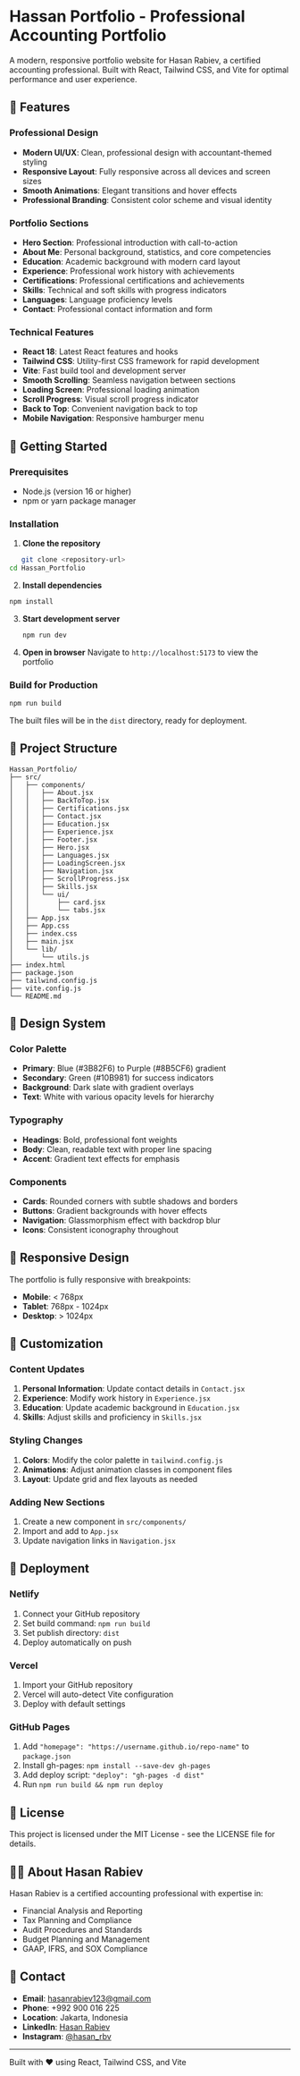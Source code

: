 # Hassan Portfolio - Professional Accounting Portfolio

A modern, responsive portfolio website for Hasan Rabiev, a certified accounting professional. Built with React, Tailwind CSS, and Vite for optimal performance and user experience.

## 🎯 Features

### Professional Design
- **Modern UI/UX**: Clean, professional design with accountant-themed styling
- **Responsive Layout**: Fully responsive across all devices and screen sizes
- **Smooth Animations**: Elegant transitions and hover effects
- **Professional Branding**: Consistent color scheme and visual identity

### Portfolio Sections
- **Hero Section**: Professional introduction with call-to-action
- **About Me**: Personal background, statistics, and core competencies
- **Education**: Academic background with modern card layout
- **Experience**: Professional work history with achievements
- **Certifications**: Professional certifications and achievements
- **Skills**: Technical and soft skills with progress indicators
- **Languages**: Language proficiency levels
- **Contact**: Professional contact information and form

### Technical Features
- **React 18**: Latest React features and hooks
- **Tailwind CSS**: Utility-first CSS framework for rapid development
- **Vite**: Fast build tool and development server
- **Smooth Scrolling**: Seamless navigation between sections
- **Loading Screen**: Professional loading animation
- **Scroll Progress**: Visual scroll progress indicator
- **Back to Top**: Convenient navigation back to top
- **Mobile Navigation**: Responsive hamburger menu

## 🚀 Getting Started

### Prerequisites
- Node.js (version 16 or higher)
- npm or yarn package manager

### Installation

1. **Clone the repository**
```bash
   git clone <repository-url>
cd Hassan_Portfolio
```

2. **Install dependencies**
```bash
npm install
```

3. **Start development server**
   ```bash
   npm run dev
   ```

4. **Open in browser**
   Navigate to `http://localhost:5173` to view the portfolio

### Build for Production

```bash
npm run build
```

The built files will be in the `dist` directory, ready for deployment.

## 📁 Project Structure

```
Hassan_Portfolio/
├── src/
│   ├── components/
│   │   ├── About.jsx
│   │   ├── BackToTop.jsx
│   │   ├── Certifications.jsx
│   │   ├── Contact.jsx
│   │   ├── Education.jsx
│   │   ├── Experience.jsx
│   │   ├── Footer.jsx
│   │   ├── Hero.jsx
│   │   ├── Languages.jsx
│   │   ├── LoadingScreen.jsx
│   │   ├── Navigation.jsx
│   │   ├── ScrollProgress.jsx
│   │   ├── Skills.jsx
│   │   └── ui/
│   │       ├── card.jsx
│   │       └── tabs.jsx
│   ├── App.jsx
│   ├── App.css
│   ├── index.css
│   ├── main.jsx
│   └── lib/
│       └── utils.js
├── index.html
├── package.json
├── tailwind.config.js
├── vite.config.js
└── README.md
```

## 🎨 Design System

### Color Palette
- **Primary**: Blue (#3B82F6) to Purple (#8B5CF6) gradient
- **Secondary**: Green (#10B981) for success indicators
- **Background**: Dark slate with gradient overlays
- **Text**: White with various opacity levels for hierarchy

### Typography
- **Headings**: Bold, professional font weights
- **Body**: Clean, readable text with proper line spacing
- **Accent**: Gradient text effects for emphasis

### Components
- **Cards**: Rounded corners with subtle shadows and borders
- **Buttons**: Gradient backgrounds with hover effects
- **Navigation**: Glassmorphism effect with backdrop blur
- **Icons**: Consistent iconography throughout

## 📱 Responsive Design

The portfolio is fully responsive with breakpoints:
- **Mobile**: < 768px
- **Tablet**: 768px - 1024px
- **Desktop**: > 1024px

## 🔧 Customization

### Content Updates
1. **Personal Information**: Update contact details in `Contact.jsx`
2. **Experience**: Modify work history in `Experience.jsx`
3. **Education**: Update academic background in `Education.jsx`
4. **Skills**: Adjust skills and proficiency in `Skills.jsx`

### Styling Changes
1. **Colors**: Modify the color palette in `tailwind.config.js`
2. **Animations**: Adjust animation classes in component files
3. **Layout**: Update grid and flex layouts as needed

### Adding New Sections
1. Create a new component in `src/components/`
2. Import and add to `App.jsx`
3. Update navigation links in `Navigation.jsx`

## 🚀 Deployment

### Netlify
1. Connect your GitHub repository
2. Set build command: `npm run build`
3. Set publish directory: `dist`
4. Deploy automatically on push

### Vercel
1. Import your GitHub repository
2. Vercel will auto-detect Vite configuration
3. Deploy with default settings

### GitHub Pages
1. Add `"homepage": "https://username.github.io/repo-name"` to `package.json`
2. Install gh-pages: `npm install --save-dev gh-pages`
3. Add deploy script: `"deploy": "gh-pages -d dist"`
4. Run `npm run build && npm run deploy`

## 📄 License

This project is licensed under the MIT License - see the LICENSE file for details.

## 👨‍💼 About Hasan Rabiev

Hasan Rabiev is a certified accounting professional with expertise in:
- Financial Analysis and Reporting
- Tax Planning and Compliance
- Audit Procedures and Standards
- Budget Planning and Management
- GAAP, IFRS, and SOX Compliance

## 🤝 Contact

- **Email**: hasanrabiev123@gmail.com
- **Phone**: +992 900 016 225
- **Location**: Jakarta, Indonesia
- **LinkedIn**: [Hasan Rabiev](https://www.linkedin.com/in/hasan-rabiev-20a554270/)
- **Instagram**: [@hasan_rbv](https://www.instagram.com/hasan_rbv/)

---

Built with ❤️ using React, Tailwind CSS, and Vite
